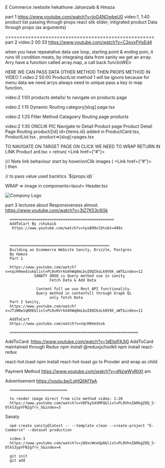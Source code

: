 E Commerce /website hekathone
Jahanzaib & Hmaza

part 1 
https://www.youtube.com/watch?v=loG4NOwbeU0
video:1, 1:40
product list passing through props
react slik slider;
intigrated product Data through props (as arguments)

====================================================
part 2
video:2 00:33
https://www.youtube.com/watch?v=C2pvxFHsEd4

when you have repeatative data use loop, starting point & ending poin, it runs till condition meats,
by integraing data from sanity we get an array. 
Arry have a function called array.map, a call back functioWEn 

HERE WE CAN PASS DATA OTHER METHOD THEN PROPS METHOD IN VIDEO 1
video:2 50:00
ProductList
method 1 will be ignore because for menu data we need arrys
always need to unique pass a key in map function,

video:2 1:00
products details/ to navigate on products page



video:2 1:15
Dynamic Routing
category[slug] page.tsx


video:2 1:25 Filter Method
Catagoery Routing page products

video:2 1:30 
ONCLIK PIC Navigate to Detail Product page 
Product Detail Page Routing
product/[id]
id={items.id}
added in ProductCard.tsx, ProductList.tsx , product=>[slug]>pages.tsx

TO NAVIGATE ON TARGET PAGE ON CLICK WE NEED TO WRAP RETURN IN LINK
Product ard.tsx >
retrun( <Link href={"#"}><div><div></Link>)// Note link behaviour start by hover/onClik images
( <Link href={"#"}><div><div></Link>) then 
<Link href={`/products/${props.id}`}> // to pass value used backtics `${props.id}`

WRAP => image in <Link> components>laout> Header.tsx
<Link href={"/"}>
      <Image src={logo} alt="Compony Logo" />
      </Link>

part 3
lecturee about Responsiveness almost. 
https://www.youtube.com/watch?v=3tZ7K53c6Gk



      ===============================================
      AddToCart By /shukaib
       https://www.youtube.com/watch?v=tpsB99ulDto&t=499s



      =============================================
      Building an Ecommerce Website Sanity, Drizzle, Postgres
      By Hamza
      Part 1
       
      https://www.youtube.com/watch?v=nqcH9eedzuk&list=PL0vKVrkG4hWq0mLbuI0QIkoLk0V9X_uWT&index=12
                 SANATY GROQ is Query method use in sanity
                        Fetch Data & Add Data

                  Content full we use Rest API functionality.
                  Query method in contenfull through Graph QL
                        only fetch Data
      Part 2 Sanity, 
      https://www.youtube.com/watch?v=JTzW0w1qN9E&list=PL0vKVrkG4hWq0mLbuI0QIkoLk0V9X_uWT&index=11

      AddToCart
      https://www.youtube.com/watch?v=nqcH9eedzuk

      ==========================================================




AddToCard:
https://www.youtube.com/watch?v=1dEIpIFA3j0
      AddToCard maintained through Redux
      npm install @reduxjs/toolkit
      npm install react-redux



react-hot.toast
npm install react-hot-toast
go to Provder and wrap as child


Payment Method
https://www.youtube.com/watch?v=qNzwWyRliXI
am

Advertisement
      https://youtu.be/LqHQlIAfYaA



      ==========================
      
      to render image direct from site method video: 1:26
      https://www.youtube.com/watch?v=V8FkyS4SMFQ&list=PL0VhnZARkgZOQ_S-OlkS3ypYFN2gfrv_S&index=3

Sanaty

      npm create sanity@latest -- --template clean --create-project "E-Commerce" --dataset production

      video-3
      https://www.youtube.com/watch?v=j88xcWneUp0&list=PL0VhnZARkgZOQ_S-OlkS3ypYFN2gfrv_S&index=4
     
      git init
      git add
      